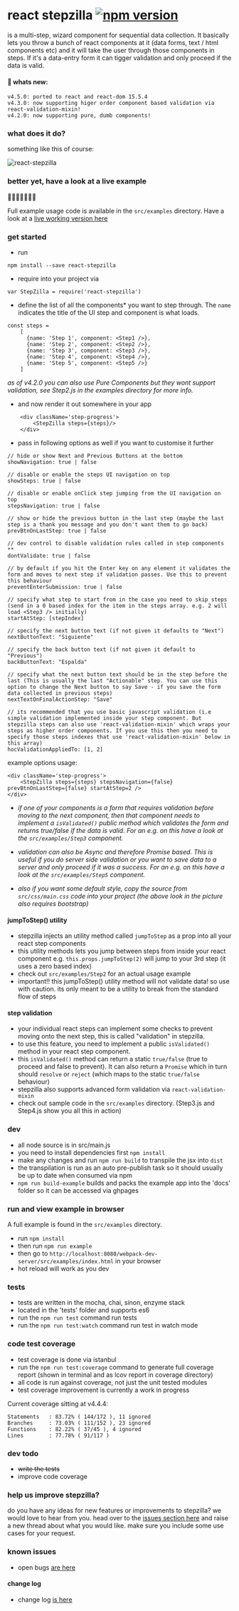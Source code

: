 # react stepzilla [![npm version](https://badge.fury.io/js/react-stepzilla.svg)](https://badge.fury.io/js/react-stepzilla)
is a multi-step, wizard component for sequential data collection. It basically lets you throw a bunch of react components at it (data forms, text / html components etc) and it will take the user through those components in steps. If it's a data-entry form it can tigger validation and only proceed if the data is valid.

#### :tada: whats new:
```
v4.5.0: ported to react and react-dom 15.5.4
v4.3.0: now supporting higer order component based validation via react-validation-mixin!
v4.2.0: now supporting pure, dumb components!
```

### what does it do?
something like this of course:

![react-stepzilla](https://raw.githubusercontent.com/newbreedofgeek/react-stepzilla/master/stepzilla-eg.png)


### better yet, have a look at a live example
:metal::metal::metal::metal::metal::metal::metal:

Full example usage code is available in the `src/examples` directory. Have a look at a [live working version here](https://newbreedofgeek.github.io/react-stepzilla/)


### get started
- run
```
npm install --save react-stepzilla
```
- require into your project via
```
var StepZilla = require('react-stepzilla')
```
- define the list of all the components* you want to step through. The `name` indicates the title of the UI step and component is what loads.

```
const steps =
    [
      {name: 'Step 1', component: <Step1 />},
      {name: 'Step 2', component: <Step2 />},
      {name: 'Step 3', component: <Step3 />},
      {name: 'Step 4', component: <Step4 />},
      {name: 'Step 5', component: <Step5 />}
    ]
```
*as of v4.2.0 you can also use Pure Components but they wont support validation, see Step2.js in the examples directory for more info.*

- and now render it out somewhere in your app
```
    <div className='step-progress'>
        <StepZilla steps={steps}/>
    </div>
```

- pass in following options as well if you want to customise it further

```
// hide or show Next and Previous Buttons at the bottom
showNavigation: true | false

// disable or enable the steps UI navigation on top
showSteps: true | false

// disable or enable onClick step jumping from the UI navigation on top
stepsNavigation: true | false

// show or hide the previous button in the last step (maybe the last step is a thank you message and you don't want them to go back)
prevBtnOnLastStep: true | false

// dev control to disable validation rules called in step components **
dontValidate: true | false

// by default if you hit the Enter key on any element it validates the form and moves to next step if validation passes. Use this to prevent this behaviour
preventEnterSubmission: true | false

// specify what step to start from in the case you need to skip steps (send in a 0 based index for the item in the steps array. e.g. 2 will load <Step3 /> initially)
startAtStep: [stepIndex]

// specify the next button text (if not given it defaults to "Next")
nextButtonText: "Siguiente"

// specify the back button text (if not given it default to "Previous")
backButtonText: "Espalda"

// specify what the next button text should be in the step before the last (This is usually the last "Actionable" step. You can use this option to change the Next button to say Save - if you save the form data collected in previous steps)
nextTextOnFinalActionStep: "Save"

// its recommended that you use basic javascript validation (i.e simple validation implemented inside your step component. But stepzilla steps can also use 'react-validation-mixin' which wraps your steps as higher order components. If you use this then you need to specify those steps indexes that use 'react-validation-mixin' below in this array)
hocValidationAppliedTo: [1, 2]

```

example options usage:
```
<div className='step-progress'>
    <StepZilla steps={steps} stepsNavigation={false} prevBtnOnLastStep={false} startAtStep=2 />
</div>
```


- *if one of your components is a form that requires validation before moving to the next component, then that component needs to implement a `isValidated()` public method which validates the form and returns true/false if the data is valid. For an e.g. on this have a look at the `src/examples/Step3` component.*

- *validation can also be Async and therefore Promise based. This is useful if you do server side validation or you want to save data to a server and only proceed if it was a success. For an e.g. on this have a look at the `src/examples/Step5` component.*

- *also if you want some default style, copy the source from `src/css/main.css` code into your project (the above look in the picture also requires bootstrap)*

#### jumpToStep() utility
- stepzilla injects an utility method called `jumpToStep` as a prop into all your react step components
- this utility methods lets you jump between steps from inside your react component
e.g.
`this.props.jumpToStep(2)` will jump to your 3rd step (it uses a zero based index)
- check out `src/examples/Step2` for an actual usage example
- important!! this jumpToStep() utility method will not validate data! so use with caution. its only meant to be a utility to break from the standard flow of steps

#### step validation
- your individual react steps can implement some checks to prevent moving onto the next step, this is called "validation" in stepzilla.
- to use this feature, you need to implement a public `isValidated()` method in your react step component.
- this `isValidated()` method can return a static `true/false` (true to proceed and false to prevent). It can also return a `Promise` which in turn should `resolve` or `reject` (which maps to the static `true/false`  behaviour)
- stepzilla also supports advanced form validation via `react-validation-mixin`
- check out sample code in the `src/examples` directory. (Step3.js and Step4.js show you all this in action)

### dev
- all node source is in src/main.js
- you need to install dependencies first `npm install`
- make any changes and run `npm run build` to transpile the jsx into `dist`
- the transpilation is run as an auto pre-publish task so it should usually be up to date when consumed via npm
- `npm run build-example` builds and packs the example app into the 'docs' folder so it can be accessed via ghpages


### run and view example in browser
A full example is found in the `src/examples` directory.

- run `npm install`
- then run `npm run example`
- then go to `http://localhost:8080/webpack-dev-server/src/examples/index.html` in your browser
- hot reload will work as you dev

### tests
- tests are written in the mocha, chai, sinon, enzyme stack
- located in the 'tests' folder and supports es6
- run the `npm run test` command run tests
- run the `npm run test:watch` command run test in watch mode

### code test coverage
- test coverage is done via istanbul
- run the `npm run test:coverage` command to generate full coverage report (shown in terminal and as lcov report in coverage directory)
- all code is run against coverage, not just the unit tested modules
- test coverage improvement is currently a work in progress

Current coverage sitting at v4.4.4:
```
Statements   : 83.72% ( 144/172 ), 11 ignored
Branches     : 73.03% ( 111/152 ), 23 ignored
Functions    : 82.22% ( 37/45 ), 4 ignored
Lines        : 77.78% ( 91/117 )
```

### dev todo
- ~~write the tests~~
- improve code coverage

### help us improve stepzilla?
do you have any ideas for new features or improvements to stepzilla? we would love to hear from you. head over to the [issues section here](https://github.com/newbreedofgeek/react-stepzilla/issues) and raise a new thread about what you would like. make sure you include some use cases for your request.

### known issues
- open bugs [are here](https://github.com/newbreedofgeek/react-stepzilla/issues?utf8=%E2%9C%93&q=is%3Aissue%20is%3Aopen%20label%3Abug)

#### change log
- change log [is here](https://github.com/newbreedofgeek/react-stepzilla/wiki/Change-Log)
